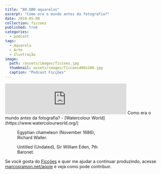 ```yaml
---
title: "80.000 aquarelas"
excerpt: "Como era o mundo antes da fotografia?"
date: 2019-05-08
collection: ficcoes
published: true
categories:
  - podcast
tags: 
  - Aquarela
  - Arte
  - Ilustração
image: 
  path: /assets/images/ficcoes.jpg
  thumbnail: assets/images/ficcoes400x200.jpg
  caption: "Podcast Ficções"
---
```


<iframe src="https://anchor.fm/podcastficcoes/embed/episodes/A-vida-dionisaca-e3uuic" height="102px" width="400px" frameborder="0" scrolling="no"></iframe>
Como era o mundo antes da fotografia?
 - [Watercolour World](https://www.watercolourworld.org/)
 
<figure style="width: 300px" class="align-left">
  <img src="{{ site.url }}{{ site.baseurl }}/assets/images/Egyptian_chameleon.jpg" alt="">
  <figcaption>Egyptian chameleon (November 1686), Richard Waller.</figcaption>
</figure>

<figure style="width: 300px" class="align-left">
  <img src="{{ site.url }}{{ site.baseurl }}/assets/images/Untitled.jpg" alt="">
  <figcaption>Untitled (Undated), Sir William Eden, 7th Baronet.</figcaption>
</figure>

Se você gosta do [Ficções](https://marcosramon.net/ficcoes/) e quer me ajudar a continuar produzindo, acesse [marcosramon.net/apoie](https://marcosramon.net/apoie/) e veja como pode contribuir. 

